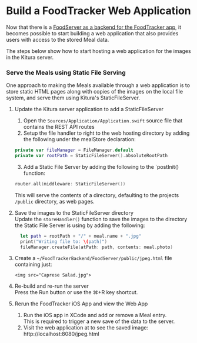 # Build a FoodTracker Web Application

Now that there is a [FoodServer as a backend for the FoodTracker app](README.md), it becomes possible to start building a web application that also provides users with access to the stored Meal data.

The steps below show how to start hosting a web application for the images in the Kitura server.

### Serve the Meals using Static File Serving
One approach to making the Meals available through a web application is to store static HTML pages along with copies of the images on the local file system, and serve them using Kitura's StaticFileServer.

1. Update the Kitura server application to add a StaticFileServer  
   1. Open the `Sources/Application/Application.swift` source file that contains the REST API routes
   2. Setup the file handler to right to the web hosting directory by adding the following under the mealStore declaration:
    ```swift
    private var fileManager = FileManager.default
    private var rootPath = StaticFileServer().absoluteRootPath
    ```
   3. Add a Static File Server by adding the following to the `postInit() function:  
    ```swift
    router.all(middleware: StaticFileServer())
    ```
 
    This will serve the contents of a directory, defaulting to the projects `/public` directory, as web pages.
 
2. Save the images to the StaticFileServer directory  
   Update the `storeHandler()` function to save the images to the directory the Static File Server is using by adding the following:
      ```swift
        let path = rootPath + "/" + meal.name + ".jpg"
        print("Writing file to: \(path)")
        fileManager.createFile(atPath: path, contents: meal.photo)
      ```

3. Create a `~/FoodTrackerBackend/FoodServer/public/jpeg.html` file containing just: 
   ```
   <img src="Caprese Salad.jpg">
   ```

4. Re-build and re-run the server  
   Press the Run button or use the ⌘+R key shortcut.
 
3. Rerun the FoodTracker iOS App and view the Web App
   1. Run the iOS app in XCode and add or remove a Meal entry.  
   This is required to trigger a new save of the data to the server.
   2. Visit the web application at to see the saved image:  
   http://localhost:8080/jpeg.html
